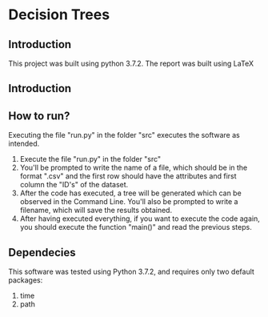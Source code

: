 # Decision Trees


## Introduction
This project was built using python 3.7.2.
The report was built using LaTeX

## Introduction


## How to run?
Executing the file "run.py" in the folder "src" executes the software as intended.
1. Execute the file "run.py" in the folder "src"
1. You'll be prompted to write the name of a file, which should be in the format ".csv" and the first row should have the attributes and first column the "ID's" of the dataset.
1. After the code has executed, a tree will be generated which can be observed in the Command Line. You'll also be prompted to write a filename, which will save the results obtained.
1. After having executed everything, if you want to execute the code again, you should execute the function "main()" and read the previous steps.


## Dependecies
This software was tested using Python 3.7.2, and requires only two default packages:
1. time
2. path
